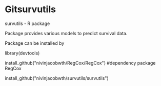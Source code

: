 # Gitsurvutils
survutils - R package

Package provides various models to predict survival data.

Package can be installed by

library(devtools)

install_github("nivinjacobwth/RegCox/RegCox")  #dependency package RegCox

install_github("nivinjacobwth/survutils/survutils")


